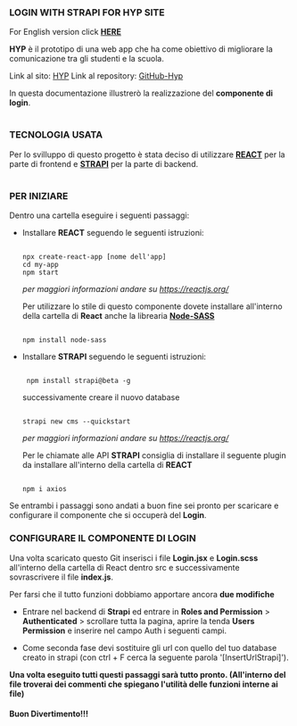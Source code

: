 ### LOGIN WITH STRAPI FOR HYP SITE

For English version click **[HERE](https://github.com/lomba1992/loginWithStrapi/edit/master/README.md)**

**HYP** è il prototipo di una web app che ha come obiettivo di migliorare la comunicazione tra gli studenti e la scuola.

Link al sito: [HYP](https://happy-beaver-hyp.netlify.com/) 
Link al repository: [GitHub-Hyp](https://github.com/icate95/HYP2)

In questa documentazione illustrerò la realizzazione del **componente di login**.

#

### TECNOLOGIA USATA

Per lo svilluppo di questo progetto è stata deciso di utilizzare **[REACT](https://reactjs.org/)** per la parte di frontend e **[STRAPI](https://strapi.io/documentation/3.0.0-beta.x/)** per la parte di backend.

#

### PER INIZIARE 

Dentro una cartella eseguire i seguenti passaggi:

* Installare **REACT** seguendo le seguenti istruzioni:
  ```

  npx create-react-app [nome dell'app]
  cd my-app
  npm start

  ```
  _per maggiori informazioni andare su https://reactjs.org/_
  
  
  Per utilizzare lo stile di questo componente dovete installare all'interno della cartella di **React** anche la librearia **[Node-SASS](https://www.npmjs.com/package/node-sass)**

  ```

  npm install node-sass

  ```
  
  
  
* Installare **STRAPI** seguendo le seguenti istruzioni:
  
  ``` 
  
   npm install strapi@beta -g
  
  ```
  successivamente creare il nuovo database
  
  ```
  
  strapi new cms --quickstart
  
  ```
  
  _per maggiori informazioni andare su https://reactjs.org/_
  
   Per le chiamate alle API **STRAPI** consiglia di installare il seguente plugin da installare all'interno della cartella di        **REACT**

   ```

   npm i axios

   ```
  
 
 
  
Se entrambi i passaggi sono andati a buon fine sei pronto per scaricare e configurare il componente che si occuperà del **Login**.

### CONFIGURARE IL COMPONENTE DI LOGIN

Una volta scaricato questo Git inserisci i file **Login.jsx** e **Login.scss** all'interno della cartella di React dentro src e successivamente sovrascrivere il file **index.js**.

Per farsi che il tutto funzioni dobbiamo apportare ancora **due modifiche**

* Entrare nel backend di **Strapi** ed entrare in **Roles and Permission** > **Authenticated** > scrollare tutta la pagina, aprire la tenda **Users Permission** e inserire nel campo Auth i seguenti campi.

* Come seconda fase devi sostituire gli url con  quello del tuo database creato in strapi (con ctrl + F cerca la seguente parola '[InsertUrlStrapi]').


**Una volta eseguito tutti questi passaggi sarà tutto pronto. (All'interno del file troverai dei commenti che spiegano l'utilità delle funzioni interne ai file)**

#### Buon Divertimento!!!
  
